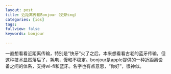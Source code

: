 ```yaml
---
layout: post
title: 近距离传输Bonjour（更新ing）
categories: [ios]
tags:
fullview: false
keywords: bonjour

---
```


一直想看看近距离传输，特别是“快牙”火了之后，本来想看看古老的蓝牙传输，但这种技术显然落后了，耗电，慢和不稳定。bonjour是apple提供的一种近距离设备之间的体系，支持wi-fi和蓝牙。名字也有点意思，“你好”，很神似。

